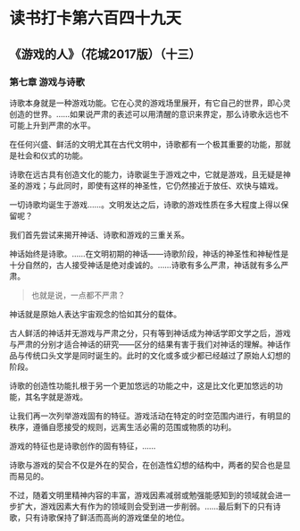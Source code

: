 # 读书打卡第六百四十九天
## 《游戏的人》（花城2017版）（十三）
### 第七章 游戏与诗歌

诗歌本身就是一种游戏功能。它在心灵的游戏场里展开，有它自己的世界，即心灵创造的世界。……如果说严肃的表述可以用清醒的意识来界定，那么诗歌永远也不可能上升到严肃的水平。

在任何兴盛、鲜活的文明尤其在古代文明中，诗歌都有一个极其重要的功能，那就是社会和仪式的功能。

诗歌在远古具有创造文化的能力，诗歌诞生于游戏之中，它就是游戏，且无疑是神圣的游戏；与此同时，即使有这样的神圣性，它仍然接近于放任、欢快与嬉戏。

一切诗歌均诞生于游戏……。文明发达之后，诗歌的游戏性质在多大程度上得以保留呢？

我们首先尝试来揭开神话、诗歌和游戏的三重关系。

神话始终是诗歌。……在文明初期的神话——诗歌阶段，神话的神圣性和神秘性是十分自然的，古人接受神话是绝对虔诚的。……诗歌有多么严肃，神话就有多么严肃。
> 也就是说，一点都不严肃？

神话就是原始人表达宇宙观念的恰如其分的载体。

古人鲜活的神话并无游戏与严肃之分，只有等到神话成为神话学即文学之后，游戏与严肃的分别才适合神话的研究——区分的结果有害于我们对神话的理解。神话作品与传统口头文学是同时诞生的。此时的文化或多或少都已经越过了原始人幻想的阶段。

诗歌的创造性功能扎根于另一个更加悠远的功能之中，这是比文化更加悠远的功能，其名字就是游戏。

让我们再一次列举游戏固有的特征。游戏活动在特定的时空范围内进行，有明显的秩序，遵循自愿接受的规则，远离生活必需的范围或物质的功利。

游戏的特征也是诗歌创作的固有特征，……

诗歌与游戏的契合不仅是外在的契合，在创造性幻想的结构中，两者的契合也是显而易见的。

不过，随着文明里精神内容的丰富，游戏因素减弱或勉强能感知到的领域就会进一步扩大，游戏因素大有作为的领域则会受到进一步削弱。……最后剩下的只有诗歌，只有诗歌保持了鲜活而高尚的游戏堡垒的地位。